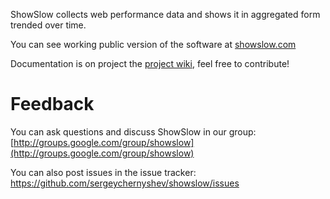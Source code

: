 ShowSlow collects web performance data and shows it in aggregated form trended over time.

You can see working public version of the software at [showslow.com](http://www.showslow.com/)

Documentation is on project the [project wiki](https://github.com/sergeychernyshev/showslow/wiki), feel free to contribute!

Feedback
========
You can ask questions and discuss ShowSlow in our group:
[http://groups.google.com/group/showslow](http://groups.google.com/group/showslow)

You can also post issues in the issue tracker:
https://github.com/sergeychernyshev/showslow/issues
